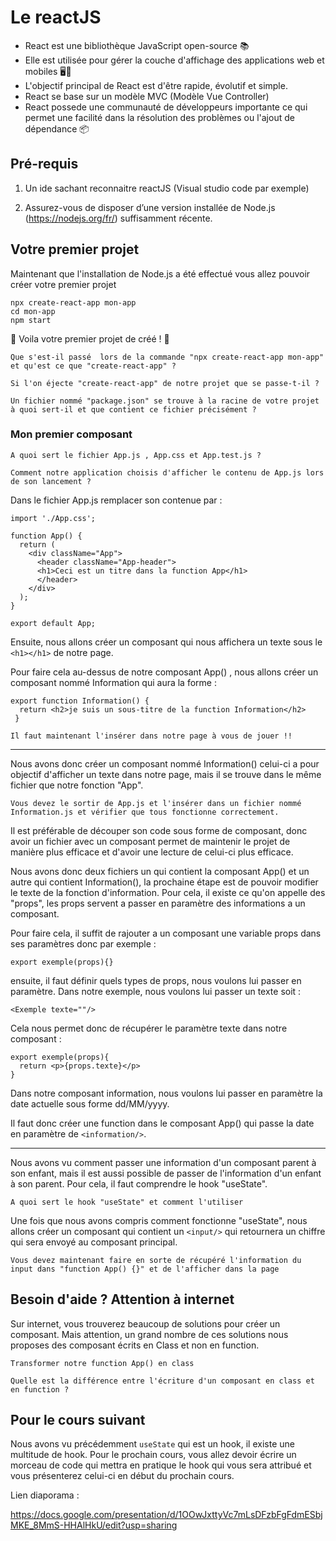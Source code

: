 # Le reactJS
- React est une bibliothèque JavaScript open-source 📚
- Elle est utilisée pour gérer la couche d'affichage des applications web et mobiles 🖥️📱
- L'objectif principal de React est d'être rapide, évolutif et simple.
- React se base sur un modèle MVC (Modèle Vue Controller) 
- React possede une communauté de développeurs importante ce qui permet une facilité dans la résolution des problèmes ou l'ajout de dépendance 📦


## Pré-requis

1. Un ide sachant reconnaitre reactJS (Visual studio code par exemple) 

2. Assurez-vous de disposer d’une version installée de Node.js (https://nodejs.org/fr/) suffisamment récente.

## Votre premier projet

Maintenant que l'installation de Node.js a été effectué vous allez pouvoir créer votre premier projet 

```
npx create-react-app mon-app
cd mon-app
npm start
```

🎊 Voila votre premier projet de créé ! 🎊

`Que s'est-il passé  lors de la commande "npx create-react-app mon-app" et qu'est ce que "create-react-app" ?`

`Si l'on éjecte "create-react-app" de notre projet que se passe-t-il ?`

`Un fichier nommé "package.json" se trouve à la racine de votre projet à quoi sert-il et que contient ce fichier précisément ? `

### Mon premier composant

`A quoi sert le fichier App.js , App.css et App.test.js ?`

`Comment notre application choisis d'afficher le contenu de App.js lors de son lancement ?`

Dans le fichier App.js remplacer son contenue par : 

```
import './App.css';

function App() {
  return (
    <div className="App">
      <header className="App-header">
      <h1>Ceci est un titre dans la function App</h1>
      </header>
    </div>
  );
}

export default App;
```

Ensuite, nous allons créer un composant qui nous affichera un texte sous le `<h1></h1>` de notre page.

Pour faire cela au-dessus de notre composant App() , nous allons créer un composant nommé Information qui aura la forme :

```
export function Information() {
  return <h2>je suis un sous-titre de la function Information</h2>
 }
 ```
 
 `Il faut maintenant l'insérer dans notre page à vous de jouer !!`
 
---

Nous avons donc créer un composant nommé Information() celui-ci a pour objectif d'afficher un texte dans notre page, mais il se trouve dans le même fichier que notre fonction "App". 

`Vous devez le sortir de App.js et l'insérer dans un fichier nommé Information.js et vérifier que tous fonctionne correctement.`

Il est préférable de découper son code sous forme de composant, donc avoir un fichier avec un composant permet de maintenir le projet de manière plus efficace et d'avoir une lecture de celui-ci plus efficace.

Nous avons donc deux fichiers un qui contient la composant App()  et un autre qui contient Information(), la prochaine étape est de pouvoir modifier le texte de la fonction d'information. 
Pour cela, il existe ce qu'on appelle des "props", les props servent a passer en paramètre des informations a un composant.

Pour faire cela, il suffit de rajouter a un composant une variable props dans ses paramètres donc par exemple : 

```
export exemple(props){}

```

ensuite, il faut définir quels types de props, nous voulons lui passer en paramètre. 
Dans notre exemple, nous voulons lui passer un texte soit : 

```
<Exemple texte=""/>
```

Cela nous permet donc de récupérer le paramètre texte dans notre composant :

```
export exemple(props){
  return <p>{props.texte}</p>
}
```

Dans notre composant information, nous voulons lui passer en paramètre la date actuelle sous forme dd/MM/yyyy.

Il faut donc créer une function dans le composant App() qui passe la date en paramètre de `<information/>`.

---

Nous avons vu comment passer une information d'un composant parent à son enfant, mais il est aussi possible de passer de l'information d'un enfant à son parent. 
Pour cela, il faut comprendre le hook "useState".

`A quoi sert le hook "useState" et comment l'utiliser` 

Une fois que nous avons compris comment fonctionne "useState", nous allons créer un composant qui contient un `<input/>` qui retournera un chiffre qui  sera envoyé au composant principal.

`Vous devez maintenant faire en sorte de récupéré l'information du input dans "function App() {}" et de l'afficher dans la page`

## Besoin d'aide ? Attention à internet

Sur internet, vous trouverez beaucoup de solutions pour créer un composant. Mais attention, un grand nombre de ces solutions nous proposes des composant écrits en Class et non en function. 


`Transformer notre function App() en class `


`Quelle est la différence entre l'écriture d'un composant en class et en function ? `


## Pour le cours suivant 

Nous avons vu précédemment `useState` qui est un hook, il existe une multitude de hook.
Pour le prochain cours, vous allez devoir écrire un morceau de code qui mettra en pratique le hook qui vous sera attribué et vous présenterez celui-ci en début du prochain cours.

Lien diaporama : 

https://docs.google.com/presentation/d/1OOwJxttyVc7mLsDFzbFgFdmESbjMKE_8MmS-HHAlHkU/edit?usp=sharing

